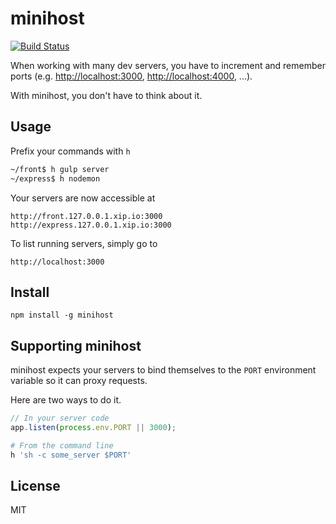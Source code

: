 # minihost

[![Build Status](https://travis-ci.org/typicode/minihost.svg?branch=master)](https://travis-ci.org/typicode/minihost)

When working with many dev servers, you have to increment and remember ports (e.g. [http://localhost:3000](), [http://localhost:4000](), ...).

With minihost, you don't have to think about it.

## Usage

Prefix your commands with `h`

```bash
~/front$ h gulp server
~/express$ h nodemon
```

Your servers are now accessible at

```
http://front.127.0.0.1.xip.io:3000
http://express.127.0.0.1.xip.io:3000
```

To list running servers, simply go to

```
http://localhost:3000
```

## Install

```
npm install -g minihost
```

## Supporting minihost

minihost expects your servers to bind themselves to the `PORT` environment variable so it can proxy requests.

Here are two ways to do it. 

```javascript
// In your server code
app.listen(process.env.PORT || 3000);
```

```bash
# From the command line
h 'sh -c some_server $PORT'
```

## License

MIT
